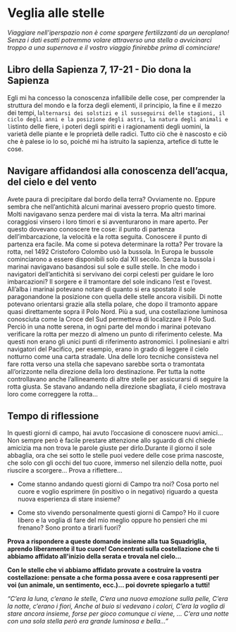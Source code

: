 # Veglia alle stelle
*Viaggiare nell'iperspazio non è come spargere fertilizzanti da un aeroplano! Senza i dati esatti potremmo volare attraverso una stella o avvicinarci troppo a una supernova e il vostro viaggio finirebbe prima di cominciare!*
      
## Libro della Sapienza	7, 17-21 - Dio dona la Sapienza 
Egli mi ha concesso la conoscenza infallibile delle cose, per comprender la struttura del mondo e la forza degli elementi, il principio, la fine e il mezzo dei tempi, l`alternarsi dei solstizi e il susseguirsi delle stagioni, il ciclo degli anni e la posizione degli astri, la natura degli animali e l`istinto delle fiere, i poteri degli spiriti e i ragionamenti degli uomini, la varietà delle piante e le proprietà delle radici.
Tutto ciò che è nascosto e ciò che è palese io lo so, poiché mi ha istruito la sapienza, artefice di tutte le cose.

## Navigare affidandosi alla conoscenza dell’acqua, del cielo e del vento
Avete paura di precipitare dal bordo della terra? Ovviamente no. Eppure sembra che nell’antichità alcuni marinai avessero proprio questo timore. Molti navigavano senza perdere mai di vista la terra. Ma altri marinai coraggiosi vinsero i loro timori e si avventurarono in mare aperto.
Per questo dovevano conoscere tre cose: il punto di partenza dell’imbarcazione, la velocità e la rotta seguita. Conoscere il punto di partenza era facile. Ma come si poteva determinare la rotta?
Per trovare la rotta, nel 1492 Cristoforo Colombo usò la bussola. In Europa le bussole cominciarono a essere disponibili solo dal XII secolo. Senza la bussola i marinai navigavano basandosi sul sole e sulle stelle.
In che modo i navigatori dell’antichità si servivano dei corpi celesti per guidare le loro imbarcazioni? Il sorgere e il tramontare del sole indicano l’est e l’ovest. All’alba i marinai potevano notare di quanto si era spostato il sole paragonandone la posizione con quella delle stelle ancora visibili. Di notte potevano orientarsi grazie alla stella polare, che dopo il tramonto appare quasi direttamente sopra il Polo Nord. Più a sud, una costellazione luminosa conosciuta come la Croce del Sud permetteva di localizzare il Polo Sud. Perciò in una notte serena, in ogni parte del mondo i marinai potevano verificare la rotta per mezzo di almeno un punto di riferimento celeste.
Ma questi non erano gli unici punti di riferimento astronomici. I polinesiani e altri navigatori del Pacifico, per esempio, erano in grado di leggere il cielo notturno come una carta stradale. Una delle loro tecniche consisteva nel fare rotta verso una stella che sapevano sarebbe sorta o tramontata all’orizzonte nella direzione della loro destinazione. Per tutta la notte controllavano anche l’allineamento di altre stelle per assicurarsi di seguire la rotta giusta. Se stavano andando nella direzione sbagliata, il cielo mostrava loro come correggere la rotta...

## Tempo di riflessione
In questi giorni di campo, hai avuto l’occasione di conoscere nuovi amici… Non sempre però è facile prestare attenzione allo sguardo di chi chiede amicizia ma non trova le parole giuste per dirlo.Durante il giorno il sole abbaglia, ora che sei sotto le stelle puoi vedere delle cose prima nascoste, che solo con gli occhi del tuo cuore, immerso nel silenzio della notte, puoi riuscire a scorgere… Prova a riflettere…

* Come stanno andando questi giorni di Campo tra noi? Cosa porto nel cuore e voglio esprimere (in positivo o in negativo) riguardo a questa nuova esperienza di stare insieme?

* Come sto vivendo personalmente questi giorni di Campo? Ho il cuore libero e la voglia di fare del mio meglio oppure ho pensieri che mi frenano? Sono pronto a tirarli fuori?

**Prova a rispondere a queste domande insieme alla tua Squadriglia, aprendo liberamente il tuo cuore! Concentrati sulla costellazione che ti abbiamo affidato all'inizio della serata e trovala nel cielo...**

**Con le stelle che vi abbiamo affidato provate a costruire la vostra costellazione: pensate a che forma possa avere e cosa rappresenti per voi (un animale, un sentimento, ecc.)... poi dovrete spiegarlo a tutti!**

*“C’era la luna, c’erano le stelle,
C’era una nuova emozione sulla pelle,
C’era la notte, c’erano i fiori,
Anche al buio si vedevano i colori,
C’era la voglia di stare ancora insieme,
forse per gioco comunque ci viene, …
C’era una notte con una sola stella
però era grande luminosa e bella…”*
